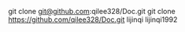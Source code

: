 git clone git@github.com:qilee328/Doc.git
git clone https://github.com/qilee328/Doc.git
lijinqi
lijinqi1992